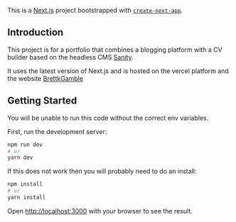 This is a [Next.js](https://nextjs.org/) project bootstrapped with [`create-next-app`](https://github.com/vercel/next.js/tree/canary/packages/create-next-app).

## Introduction
This project is for a portfolio that combines a blogging platform with a CV builder based on the headless CMS
[Sanity](https://sanity.io/).

It uses the latest version of Next.js and is hosted on the vercel platform and the website 
[BrettkGamble](https://www.brettkgamble.com/)


## Getting Started

You will be unable to run this code without the correct env variables.

First, run the development server:

```bash
npm run dev
# or
yarn dev
```
If this does not work then you will probably need to do an install:

```bash
npm install
# or
yarn install
```



Open [http://localhost:3000](http://localhost:3000) with your browser to see the result.



